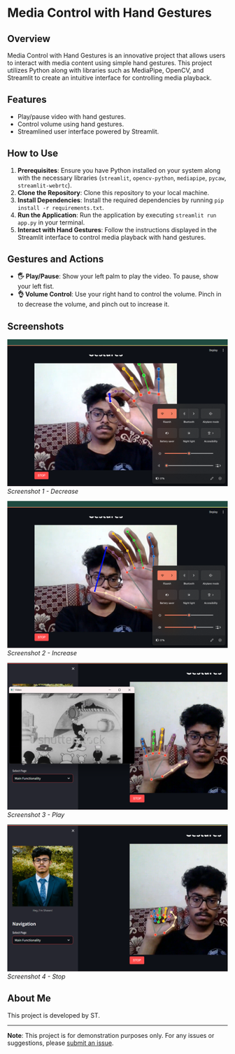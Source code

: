 # Media Control with Hand Gestures

## Overview
Media Control with Hand Gestures is an innovative project that allows users to interact with media content using simple hand gestures. This project utilizes Python along with libraries such as MediaPipe, OpenCV, and Streamlit to create an intuitive interface for controlling media playback.

## Features
- Play/pause video with hand gestures.
- Control volume using hand gestures.
- Streamlined user interface powered by Streamlit.

## How to Use
1. **Prerequisites**: Ensure you have Python installed on your system along with the necessary libraries (`streamlit`, `opencv-python`, `mediapipe`, `pycaw`, `streamlit-webrtc`).
2. **Clone the Repository**: Clone this repository to your local machine.
3. **Install Dependencies**: Install the required dependencies by running `pip install -r requirements.txt`.
4. **Run the Application**: Run the application by executing `streamlit run app.py` in your terminal.
5. **Interact with Hand Gestures**: Follow the instructions displayed in the Streamlit interface to control media playback with hand gestures.

## Gestures and Actions
- **🖐️ Play/Pause**: Show your left palm to play the video. To pause, show your left fist.
- **👌 Volume Control**: Use your right hand to control the volume. Pinch in to decrease the volume, and pinch out to increase it.

## Screenshots
![Screenshot 1 - Decrease](scr1.png)
*Screenshot 1 - Decrease*

![Screenshot 2 - Increase](scr2.png)
*Screenshot 2 - Increase*

![Screenshot 3 - Play](scr3.png)
*Screenshot 3 - Play*

![Screenshot 4 - Stop](scr4.png)
*Screenshot 4 - Stop*

## About Me
This project is developed by ST.

---

**Note**: This project is for demonstration purposes only. For any issues or suggestions, please [submit an issue](https://github.com/2347253/mediagesturecontrol/issues).
